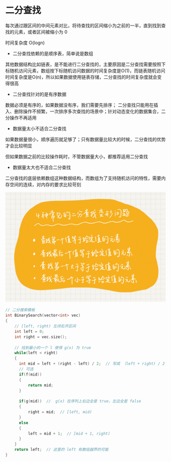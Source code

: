 # 二分查找

每次通过跟区间的中间元素对比，将待查找的区间缩小为之前的一半，直到找到查找的元素，或者区间被缩小为 0

时间复杂度 O(logn)

- 二分查找依赖的是顺序表，简单说是数组

其他数据结构比如链表，是不能进行二分查找的，主要原因是二分查找需要按照下标随机访问元素，数组按下标随机访问数据的时间复杂度是O(1)，而链表随机访问时间复杂度是O(n)，所以如果数据使用链表存储，二分查找的时间复杂度就会变得很高

- 二分查找针对的是有序数据

数据必须是有序的，如果数据没有序，我们需要先排序；
二分查找只能用在插入、删除操作不频繁，一次排序多次查找的场景中；针对动态变化的数据集合，二分操作不再适用

- 数据量太小不适合二分查找

如果数据量很小，顺序遍历就足够了；只有数据量比较大的时候，二分查找的优势才会比较明显

但如果数据之前的比较操作耗时，不管数据量大小，都推荐适用二分查找

- 数据量太大也不适合二分查找

二分查找的底层依赖数组这种数据结构，而数组为了支持随机访问的特性，需要内存空间的连续，对内存的要求比较苛刻

![](../Picture/Algorithm/binary_search/01.jpg)

```cpp
// 二分搜索模板
int BinarySearch(vector<int> vec)
{
    // [left, right) 左闭右开区间
    int left = 0;
    int right = vec.size();

    // 找到最小的一个 l 使得 g(x) 为 true
    while(left < right)
    {
      int mid = left + (right - left) / 2;  // 写成 （left + right) / 2 有可能溢出，故写成这个形式
      // 可选
      if(f(mid))
      {
          return mid;
      }

      if(g(mid))  //  g(x) 在序列上右边全是 true，左边全是 false 
      {
          right = mid;  // [left, mid)
      }
      else
      {
          left = mid + 1;  // [mid + 1, right)
      }
    }
    return left;  // 这里的 left 有数组越界的可能
}
```



